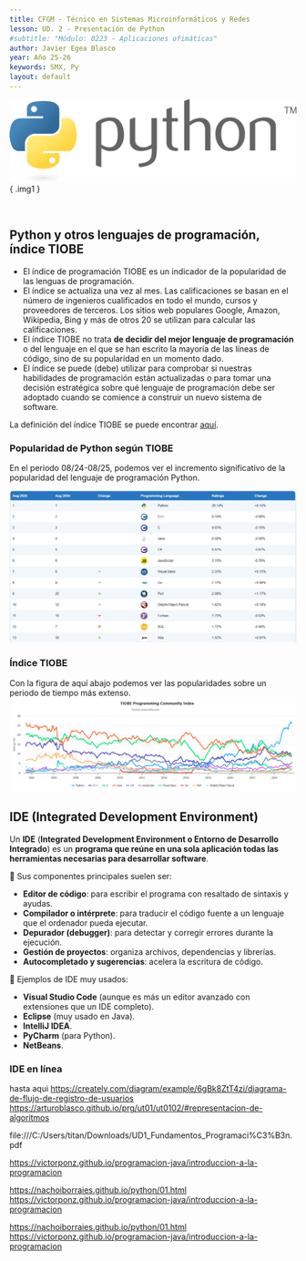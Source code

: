```yaml
---
title: CFGM - Técnico en Sistemas Microinformáticos y Redes
lesson: UD. 2 - Presentación de Python  
#subtitle: "Módulo: 0223 - Aplicaciones ofimáticas"
author: Javier Egea Blasco  
year: Año 25-26  
keywords: SMX, Py
layout: default  
---
```


![Descripción de la imagen](../Opt_Python/img/Python-logo.png){ .img1 }

<br>


## Python y otros lenguajes de programación, índice TIOBE
- El índice de programación TIOBE es un indicador de la popularidad de las lenguas de programación.  
- El índice se actualiza una vez al mes. Las calificaciones se basan en el número de ingenieros cualificados en todo el mundo, cursos y proveedores de terceros. Los sitios web populares Google, Amazon, Wikipedia, Bing y más de otros 20 se utilizan para calcular las calificaciones.  
- El índice TIOBE no trata **de decidir del mejor lenguaje de programación** o del lenguaje en el que se han escrito la mayoría de las líneas de código, sino de su popularidad en un momento dado.  
- El índice se puede (debe) utilizar para comprobar si nuestras habilidades de programación están actualizadas o para tomar una decisión estratégica sobre qué lenguaje de programación debe ser adoptado cuando se comience a construir un nuevo sistema de software.  

La definición del índice TIOBE se puede encontrar <a href=https://www.tiobe.com/tiobe-index>aquí</a>.

### Popularidad de Python según TIOBE
En el periodo 08/24-08/25, podemos ver el incremento significativo de la popularidad del lenguaje de programación Python.

![Descripción de la imagen](../Opt_Python/img/tiobe_index.png)

### Índice TIOBE
Con la figura de aquí abajo podemos ver las popularidades sobre un periodo de tiempo más extenso.
![Descripción de la imagen](../Opt_Python/img/tiobe_community.png)


## IDE (Integrated Development Environment)
Un **IDE** (**Integrated Development Environment o Entorno de Desarrollo Integrado**) es un **programa que reúne en una sola aplicación todas las herramientas necesarias para desarrollar software**.

📌 Sus componentes principales suelen ser:

* **Editor de código**: para escribir el programa con resaltado de sintaxis y ayudas.
* **Compilador o intérprete**: para traducir el código fuente a un lenguaje que el ordenador pueda ejecutar.
* **Depurador (debugger)**: para detectar y corregir errores durante la ejecución.
* **Gestión de proyectos**: organiza archivos, dependencias y librerías.
* **Autocompletado y sugerencias**: acelera la escritura de código.

🔧 Ejemplos de IDE muy usados:

* **Visual Studio Code** (aunque es más un editor avanzado con extensiones que un IDE completo).
* **Eclipse** (muy usado en Java).
* **IntelliJ IDEA**.
* **PyCharm** (para Python).
* **NetBeans**.

### IDE en línea



hasta aqui https://creately.com/diagram/example/6gBk8ZtT4zi/diagrama-de-flujo-de-registro-de-usuarios
https://arturoblasco.github.io/prg/ut01/ut0102/#representacion-de-algoritmos

file:///C:/Users/titan/Downloads/UD1_Fundamentos_Programaci%C3%B3n.pdf

https://victorponz.github.io/programacion-java/introduccion-a-la-programacion


https://nachoiborraies.github.io/python/01.html
https://victorponz.github.io/programacion-java/introduccion-a-la-programacion


https://nachoiborraies.github.io/python/01.html
https://victorponz.github.io/programacion-java/introduccion-a-la-programacion
